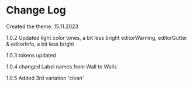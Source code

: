 # Change Log

Created the theme. 15.11.2023

1.0.2
Updated light color tones, a bit less bright
editorWarning, editorGutter & editorInfo, a bit less bright

1.0.3
tokens updated

1.0.4
changed Label names from Wall to Walls

1.0.5
Added 3rd variation 'clean'
